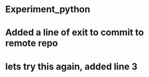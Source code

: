# Experiment_python

# Added a line of exit to commit to remote repo

# lets try this again,  added line 3